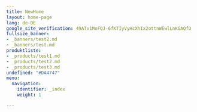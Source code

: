 ```yaml
---
title: NewHome
layout: home-page
lang: de-DE
google_site_verification: 49ATv1MoFQJ-6fKTIyVyHcXhIx2ottnWEwlLnKGAQfU
fullsize_banner:
- _banners/test2.md
- _banners/test.md
produktliste:
- _products/test1.md
- _products/test2.md
- _products/test3.md
undefined: "#DA4747"
menu:
  navigation:
    identifier: _index
    weight: 1

---
```

